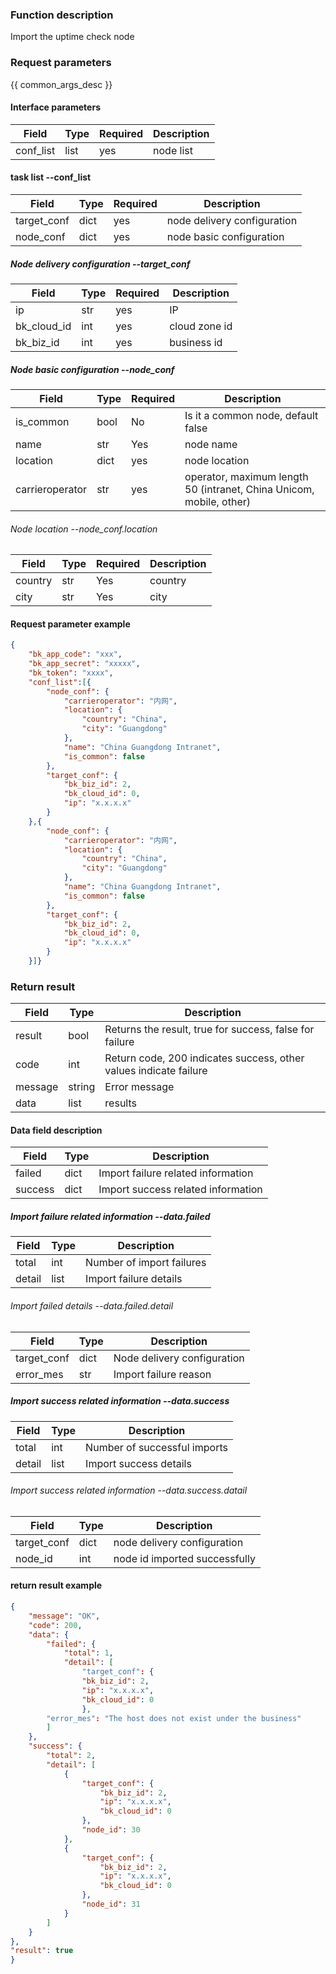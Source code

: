 ### Function description

Import the uptime check node

### Request parameters

{{ common_args_desc }}

#### Interface parameters

| Field | Type | Required | Description |
| --------- | ---- | ---- | -------- |
| conf_list | list | yes | node list |

#### task list --conf_list

| Field | Type | Required | Description |
| ----------- | ---- | ---- | ------------ |
| target_conf | dict | yes | node delivery configuration |
| node_conf | dict | yes | node basic configuration |

##### Node delivery configuration --target_conf

| Field | Type | Required | Description |
| ----------- | ---- | ---- | -------- |
| ip | str | yes | IP |
| bk_cloud_id | int | yes | cloud zone id |
| bk_biz_id | int | yes | business id |

##### Node basic configuration --node_conf

| Field | Type | Required | Description |
| --------------- | ---- | ---- | ------------------------------------------ |
| is_common | bool | No | Is it a common node, default false |
| name | str | Yes | node name |
| location | dict | yes | node location |
| carrieroperator | str | yes | operator, maximum length 50 (intranet, China Unicom, mobile, other) |

###### Node location --node_conf.location

| Field | Type | Required | Description |
| ------- | ---- | ---- | ---- |
| country | str | Yes | country |
| city | str | Yes | city |

#### Request parameter example

```json
{
    "bk_app_code": "xxx",
    "bk_app_secret": "xxxxx",
    "bk_token": "xxxx",
    "conf_list":[{
        "node_conf": {
            "carrieroperator": "内网",
            "location": {
                "country": "China",
                "city": "Guangdong"
            },
            "name": "China Guangdong Intranet",
            "is_common": false
        },
        "target_conf": {
            "bk_biz_id": 2,
            "bk_cloud_id": 0,
            "ip": "x.x.x.x"
        }
    },{
        "node_conf": {
            "carrieroperator": "内网",
            "location": {
                "country": "China",
                "city": "Guangdong"
            },
            "name": "China Guangdong Intranet",
            "is_common": false
        },
        "target_conf": {
            "bk_biz_id": 2,
            "bk_cloud_id": 0,
            "ip": "x.x.x.x"
        }
    }]}
```

### Return result

| Field | Type | Description |
| ------- | ------ | ----------------------------------- |
| result | bool | Returns the result, true for success, false for failure |
| code | int | Return code, 200 indicates success, other values ​​indicate failure |
| message | string | Error message |
| data | list | results |

#### Data field description

| Field | Type | Description |
| ------- | ------ | ----------------------------------- |
failed | dict | Import failure related information |
success | dict | Import success related information |

##### Import failure related information --data.failed

| Field | Type | Description |
| ------- | ------ | ----------------------------------- |
total | int | Number of import failures |
detail | list | Import failure details |

###### Import failed details --data.failed.detail

| Field | Type | Description |
| ------- | ------ | ----------------------------------- |
| target_conf | dict | Node delivery configuration |
| error_mes | str | Import failure reason |

##### Import success related information --data.success

| Field | Type | Description |
| ------- | ------ | ----------------------------------- |
| total | int | Number of successful imports |
| detail | list | Import success details |

###### Import success related information --data.success.datail

| Field | Type | Description |
| ------- | ------ | ----------------------------------- |
| target_conf | dict | node delivery configuration |
| node_id | int | node id imported successfully |

#### return result example

```json
{
    "message": "OK",
    "code": 200,
    "data": {
        "failed": {
            "total": 1,
            "detail": [
                "target_conf": {
                "bk_biz_id": 2,
                "ip": "x.x.x.x",
                "bk_cloud_id": 0
                },
        "error_mes": "The host does not exist under the business"
        ]
    },
    "success": {
        "total": 2,
        "detail": [
            {
                "target_conf": {
                    "bk_biz_id": 2,
                    "ip": "x.x.x.x",
                    "bk_cloud_id": 0
                },
                "node_id": 30
            },
            {
                "target_conf": {
                    "bk_biz_id": 2,
                    "ip": "x.x.x.x",
                    "bk_cloud_id": 0
                },
                "node_id": 31
            }
        ]
    }
},
"result": true
}
```
